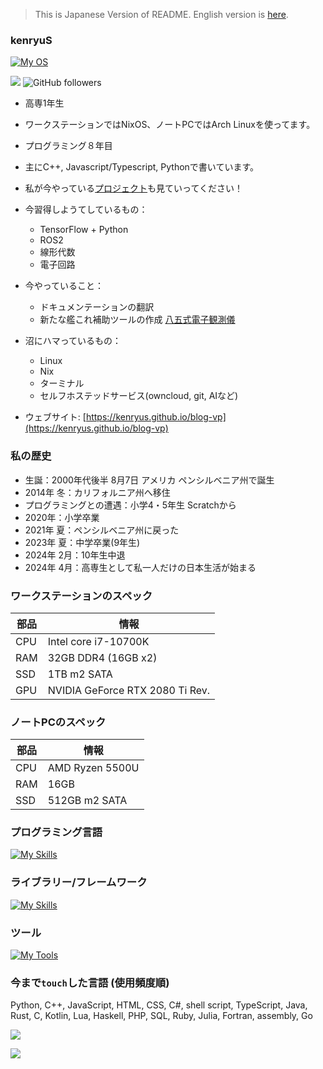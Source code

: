 > This is Japanese Version of README. English version is [here](https://github.com/kenryuS/kenryuS/blob/main/README.md).

### kenryuS

[![My OS](https://skillicons.dev/icons?i=nix,arch,linux&theme=light)](https://skillicons.dev)

![](https://komarev.com/ghpvc/?username=kenryuS&color=green&style=plastic)
![GitHub followers](https://img.shields.io/github/followers/kenryuS?style=plastic)

- 高専1年生
- ワークステーションではNixOS、ノートPCではArch Linuxを使ってます。
- プログラミング８年目
- 主にC++, Javascript/Typescript, Pythonで書いています。
- 私が今やっている[プロジェクト](https://github.com/kenryuS?tab=projects)も見ていってください！

- 今習得しようてしているもの：
    - TensorFlow + Python
    - ROS2
    - 線形代数
    - 電子回路

- 今やっていること：
    - ドキュメンテーションの翻訳
    - 新たな艦これ補助ツールの作成 [八五式電子観測儀](https://github.com/kenryuS/Type-85-Electronic-Observer)

- 沼にハマっているもの：
    - Linux
    - Nix
    - ターミナル
    - セルフホステッドサービス(owncloud, git, AIなど)

- ウェブサイト: [https://kenryus.github.io/blog-vp](https://kenryus.github.io/blog-vp)

### 私の歴史

- 生誕：2000年代後半 8月7日 アメリカ ペンシルベニア州で誕生
- 2014年 冬：カリフォルニア州へ移住
- プログラミングとの遭遇：小学4・5年生 Scratchから
- 2020年：小学卒業
- 2021年 夏：ペンシルベニア州に戻った
- 2023年 夏：中学卒業(9年生)
- 2024年 2月：10年生中退
- 2024年 4月：高専生として私一人だけの日本生活が始まる

### ワークステーションのスペック

|部品|情報|
|---|---|
|CPU|Intel core i7-10700K|
|RAM|32GB DDR4 (16GB x2)|
|SSD|1TB m2 SATA|
|GPU|NVIDIA GeForce RTX 2080 Ti Rev.|

### ノートPCのスペック

|部品|情報|
|---|---|
|CPU|AMD Ryzen 5500U|
|RAM|16GB|
|SSD|512GB m2 SATA|

### プログラミング言語

[![My Skills](https://skillicons.dev/icons?i=bash,c,cpp,cs,fortran,go,haskell,html,css,js,ts,kotlin,java,lua,py,rust&theme=light)](https://skillicons.dev)

### ライブラリー/フレームワーク

[![My Skills](https://skillicons.dev/icons?i=gtk,qt,express,htmx,vue,nuxtjs,react,tauri,opencv,tensorflow,&theme=light)](https://skillicons.dev)

### ツール

[![My Tools](https://skillicons.dev/icons?i=vim,cmake,docker,git,github,nodejs,octave,vscode,vscodium,latex,&theme=light)](https://skillicons.dev)

### 今まで`touch`した言語 (使用頻度順)

Python, C++, JavaScript, HTML, CSS, C#, shell script, TypeScript, Java, Rust, C, Kotlin, Lua, Haskell, PHP, SQL, Ruby, Julia, Fortran, assembly, Go

<img align=center src="https://github-readme-stats.vercel.app/api?username=kenryuS&show_icons=true&theme=onedark"><br>

<img align=center src="https://github-readme-stats.vercel.app/api/top-langs/?username=kenryuS&layout=compact&theme=onedark">
